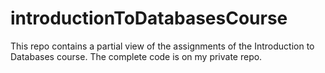 # introductionToDatabasesCourse
This repo contains a partial view of the assignments of the Introduction to Databases course. The complete code is on my private repo.
